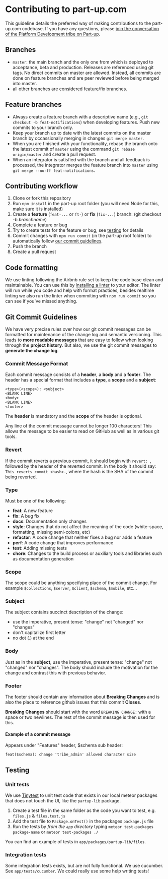 # Contributing to part-up.com

This guideline details the preferred way of making contributions to the part-up.com codebase. If you have any questions,
please [join the conversation of the Platform Development tribe on Part-up](https://part-up.com/tribes/development/chat).

## Branches
- `master`: the main branch and the only one from which is deployed to acceptance, beta and production. Releases are
  referenced using git tags. No direct commits on master are allowed. Instead, all commits are done on feature branches
  and are peer reviewed before being merged into master.
- all other branches are considered feature/fix branches.

## Feature branches

- Always create a feature branch with a descriptive name (e.g., `git checkout -b feat-notifications`) when developing
  features. Push new commits to your branch only.
- Keep your branch up to date with the latest commits on the master branch by occassionally merging in changes
  `git merge master`.
- When you are finished with your functionality, rebase the branch onto the latest commit of `master` using the command
  `git rebase origin/master` and create a pull request.
- When an integrator is satisfied with the branch and all feedback is processed, the integrator merges the feature
  branch into `master` using `git merge --no-ff feat-notifications`.
  
## <a name="contributing"></a> Contributing workflow

1. Clone or fork this repository
2. Run `npm install` in the part-up root folder (you will need Node for this, make sure it is installed)
3. Create a **feature** (`feat-...` or `ft-`) or **fix** (`fix-...`) branch: (git checkout -b _branchname_)
4. Complete a feature or bug
5. Try to create tests for the feature or bug, see [testing](#testing) for details
6. Commit changes with `npm run commit` (in the part-up root folder) to automatically follow [our commit guidelines](#commit).
7. Push the branch
8. Create a pull request

## Code formatting

We use linting following the Airbnb rule set to keep the code base clean and maintainable. You can use this by [installing a linter](https://guide.meteor.com/code-style.html#eslint-editor) to your editor. The linter will run while you code and help with format practices, besides realtime linting we also run the linter when commiting with `npm run commit` so you can see if you've missed anything.

## <a name="commit"></a> Git Commit Guidelines

We have very precise rules over how our git commit messages can be formatted for maintenance of the change log and
semantic versioning.  This leads to **more readable messages** that are easy to follow when looking through the
**project history**.  But also, we use the git commit messages to **generate the change log**.

### Commit Message Format
Each commit message consists of a **header**, a **body** and a **footer**.  The header has a special
format that includes a **type**, a **scope** and a **subject**:

```
<type>(<scope>): <subject>
<BLANK LINE>
<body>
<BLANK LINE>
<footer>
```

The **header** is mandatory and the **scope** of the header is optional.

Any line of the commit message cannot be longer 100 characters! This allows the message to be easier
to read on GitHub as well as in various git tools.

### Revert
If the commit reverts a previous commit, it should begin with `revert: `, followed by the header of the reverted commit.
In the body it should say: `This reverts commit <hash>.`, where the hash is the SHA of the commit being reverted.

### Type
Must be one of the following:

* **feat**: A new feature
* **fix**: A bug fix
* **docs**: Documentation only changes
* **style**: Changes that do not affect the meaning of the code (white-space, formatting, missing
  semi-colons, etc)
* **refactor**: A code change that neither fixes a bug nor adds a feature
* **perf**: A code change that improves performance
* **test**: Adding missing tests
* **chore**: Changes to the build process or auxiliary tools and libraries such as documentation
  generation

### Scope
The scope could be anything specifying place of the commit change. For example `$collections`,
`$server`, `$client`, `$schema`, `$mobile`, etc...

### Subject
The subject contains succinct description of the change:

* use the imperative, present tense: "change" not "changed" nor "changes"
* don't capitalize first letter
* no dot (.) at the end

### Body
Just as in the **subject**, use the imperative, present tense: "change" not "changed" nor "changes".
The body should include the motivation for the change and contrast this with previous behavior.

### Footer
The footer should contain any information about **Breaking Changes** and is also the place to
reference github issues that this commit **Closes**.

**Breaking Changes** should start with the word `BREAKING CHANGE:` with a space or two newlines. The rest of the commit message is then used for this.

#### Example of a commit message

Appears under "Features" header, $schema sub header:

```
feat($schema): change 'tribe_admin' allowed character size
```

## <a name="testing"></a> Testing

### Unit tests

We use [Tinytest](github.com/numtel/tinytest-in-app) to unit test code that exists in our local meteor packages that does not touch the UI, like the `partup-lib` package.

1. Create a test file in the same folder as the code you want to test, e.g. `files.js` & `files.test.js`
1. Add the test file to `Package.onTest()` in the packages `package.js` file
1. Run the tests by *from the `app` directory* typing `meteor test-packages package-name` or `meteor test-packages ./`

You can find an example of tests in `app/packages/partup-lib/files`.

### Integration tests

Some integration tests exists, but are not fully functional. We use cucumber. See `app/tests/cucumber`. We could really use some help writing tests!
